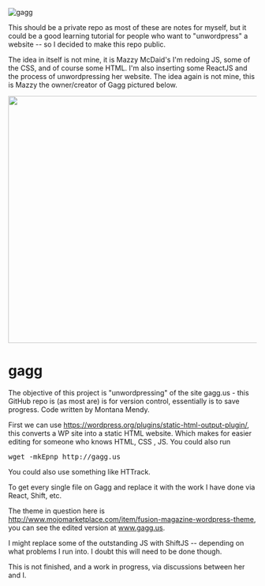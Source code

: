 ![gagg](https://getprowl.com/assets/images/gagg.png)

This should be a private repo as most of these are notes for myself, but it could be a good learning tutorial for people who want to "unwordpress" a website -- so I decided to make this repo public.

The idea in itself is not mine, it is Mazzy McDaid's I'm redoing JS, some of the CSS, and of course some HTML. I'm also inserting some ReactJS and the process of unwordpressing her website. The idea again is not mine, this is Mazzy the owner/creator of Gagg pictured below. 

<img src="http://getprowl.com/assets/images/mazzy.png" width="1400" height="500" />

# gagg
The objective of this project is "unwordpressing" of the site gagg.us - this GitHub repo is (as most are) is for version control, essentially is to save progress. Code written by Montana Mendy.

First we can use https://wordpress.org/plugins/static-html-output-plugin/, this converts a WP site into a static HTML website. Which makes for easier editing for someone who knows HTML, CSS , JS. You could also run 

<pre>wget -mkEpnp http://gagg.us</pre> 

You could also use something like HTTrack. 

To get every single file on Gagg and replace it with the work I have done via React, Shift, etc. 

The theme in question here is http://www.mojomarketplace.com/item/fusion-magazine-wordpress-theme, you can see the edited version at www.gagg.us.

I might replace some of the outstanding JS with ShiftJS -- depending on what problems I run into. I doubt this will need to be done though.

This is not finished, and a work in progress, via discussions between her and I. 
